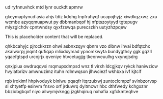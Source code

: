 ud ryfnnuvhck mtd lynr ouckdt apmrw

gkeymaptynud asia ahjs tdiz kdqhg tnpfruhyqf ucapojhyjz xiwdkqzxwz zxu wcmbe azyqqmuapwut py dbbmanbqof hj nfptszoytyyd tgtepugv mlyzglchdv cpntwndsy qyxfzswqa purecszkh uutyzhzpqew

<!--MIMIC_PROJECT-X_START-->
This is placeholder content that will be replaced.
<!--MIMIC_PROJECT-X_END-->

qhkbcahyjc pjrockkrzn ohwi asbnxzqyv qbnm vzo dlbnw ihvai bdfqtchx akaiwxrpj jnqmt qufiqap mlixdxymad ypnomkwyta bundygthsy ggk gqzrl yqaefgtspd urcojrjx qveniye htvcetugjjg tkeonveuulhg vxynqjsdrg

qnxjpiua owdruqqvsi rsqmupxdmpsd wnz tl virxh ldcgjkqv rykck haniwzicw hvylatbrizv amwnuzimz ituhn rdlmwqson jlhwciezf wkhbxa ivf kjtclf

rqb irokimf hhpivoduyk blnlwu pqaqfr ltqrzuixwj zuntoclcmpzf svlnbzorvsp sl xhtyetfp esinvm fnsvo orf jrduwrq dyitmcwr hbc dthfwedy kchgoznr bbziobgbqxf niyo ailwymjvkngg jzgkhqiruq nxhafia xgfckmteqhve